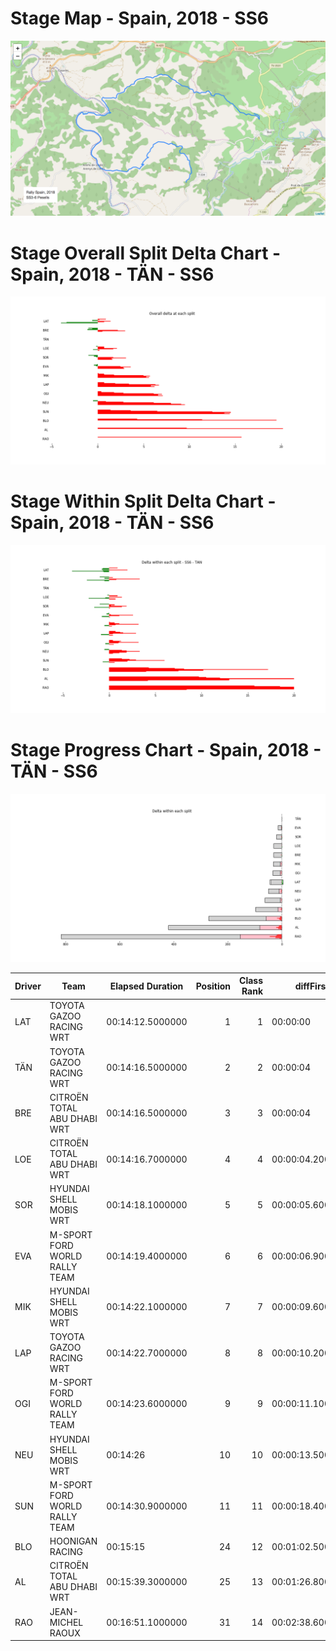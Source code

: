 # Stage Map - Spain, 2018 - SS6

![](maps/SS3-6.png)
# Stage Overall Split Delta Chart - Spain, 2018 - TÄN - SS6

![](images/stage_report_split_delta_6_TAN.png)
# Stage Within Split Delta Chart - Spain, 2018 - TÄN - SS6

![](images/stage_report_individual_split_delta_6_TAN.png)
# Stage Progress Chart - Spain, 2018 - TÄN - SS6

![](images/stage_report_6_TAN.png)


|Driver|            Team             |Elapsed Duration|Position|Class Rank|   diffFirst    |    diffPrev    |
|------|-----------------------------|----------------|-------:|---------:|----------------|----------------|
|LAT   |TOYOTA GAZOO RACING WRT      |00:14:12.5000000|       1|         1|00:00:00        |00:00:00        |
|TÄN   |TOYOTA GAZOO RACING WRT      |00:14:16.5000000|       2|         2|00:00:04        |00:00:04        |
|BRE   |CITROËN TOTAL ABU DHABI  WRT |00:14:16.5000000|       3|         3|00:00:04        |00:00:00        |
|LOE   |CITROËN  TOTAL ABU DHABI WRT |00:14:16.7000000|       4|         4|00:00:04.2000000|00:00:00.2000000|
|SOR   |HYUNDAI SHELL MOBIS WRT      |00:14:18.1000000|       5|         5|00:00:05.6000000|00:00:01.4000000|
|EVA   |M-SPORT FORD WORLD RALLY TEAM|00:14:19.4000000|       6|         6|00:00:06.9000000|00:00:01.3000000|
|MIK   |HYUNDAI SHELL MOBIS WRT      |00:14:22.1000000|       7|         7|00:00:09.6000000|00:00:02.7000000|
|LAP   |TOYOTA GAZOO RACING WRT      |00:14:22.7000000|       8|         8|00:00:10.2000000|00:00:00.6000000|
|OGI   |M-SPORT FORD WORLD RALLY TEAM|00:14:23.6000000|       9|         9|00:00:11.1000000|00:00:00.9000000|
|NEU   |HYUNDAI SHELL MOBIS WRT      |00:14:26        |      10|        10|00:00:13.5000000|00:00:02.4000000|
|SUN   |M-SPORT FORD WORLD RALLY TEAM|00:14:30.9000000|      11|        11|00:00:18.4000000|00:00:04.9000000|
|BLO   |HOONIGAN RACING              |00:15:15        |      24|        12|00:01:02.5000000|00:00:02.5000000|
|AL    |CITROËN TOTAL ABU DHABI  WRT |00:15:39.3000000|      25|        13|00:01:26.8000000|00:00:24.3000000|
|RAO   |JEAN-MICHEL RAOUX            |00:16:51.1000000|      31|        14|00:02:38.6000000|00:00:01.2000000|

